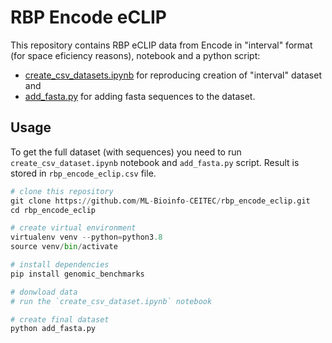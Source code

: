 # RBP Encode eCLIP

This repository contains RBP eCLIP data from Encode in "interval" format (for space eficiency reasons), notebook and a python script:
- [create_csv_datasets.ipynb](create_csv_datasets.ipynb) for reproducing creation of "interval" dataset and
- [add_fasta.py](add_fasta.py) for adding fasta sequences to the dataset.

## Usage

To get the full dataset (with sequences) you need to run `create_csv_dataset.ipynb` notebook and `add_fasta.py` script. Result is stored in `rbp_encode_eclip.csv` file.

```python
# clone this repository
git clone https://github.com/ML-Bioinfo-CEITEC/rbp_encode_eclip.git
cd rbp_encode_eclip

# create virtual environment
virtualenv venv --python=python3.8
source venv/bin/activate

# install dependencies
pip install genomic_benchmarks

# donwload data
# run the `create_csv_dataset.ipynb` notebook

# create final dataset
python add_fasta.py
```
